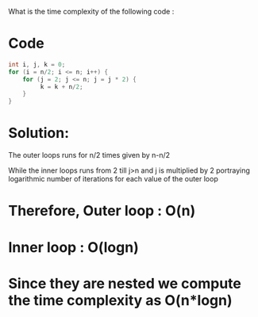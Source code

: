 What is the time complexity of the following code :
# Code
```c
int i, j, k = 0;
for (i = n/2; i <= n; i++) {
    for (j = 2; j <= n; j = j * 2) {
         k = k + n/2;
    }
}
```
# Solution:
The outer loops runs for n/2 times given by n-n/2

While the inner loops runs from 2 till j>n and j is multiplied by 2 portraying logarithmic number of iterations for each value of the outer loop

# Therefore, Outer loop : O(n)

# Inner loop : O(logn)

# Since they are nested we compute the time complexity as O(n*logn)
